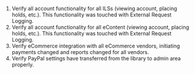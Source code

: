 1. Verify all account functionality for all ILSs (viewing account, placing holds, etc.). This functionality was touched with External Request Logging. 
1. Verify all account functionality for all eContent (viewing account, placing holds, etc.). This functionality was touched with External Request Logging.
1. Verify eCommerce integration with all eCommerce vendors, initiating payments changed and reports changed for all vendors.
1. Verify PayPal settings have transferred from the library to admin area properly. 